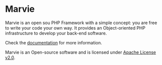 Marvie
======

Marvie is an open sou PHP Framework with a simple concept: you are free to write your code your own way.
It provides an Object-oriented PHP infrastructure to develop your back-end software.

Check the [documentation](http://fmsouza.github.io/marvie) for more information.

Marvie is an Open-source software and is licensed under [Apache License v2.0](https://github.com/fmsouza/marvie/blob/master/LICENSE.txt).
